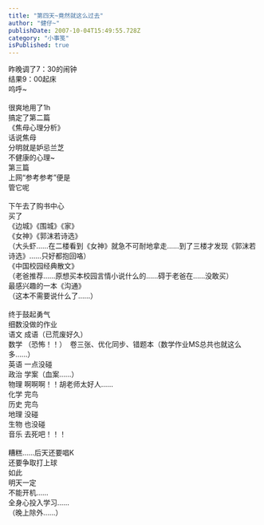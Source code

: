 ```yaml
---
title: "第四天~竟然就这么过去"
author: "健仔~"
publishDate: 2007-10-04T15:49:55.728Z
category: "小事笺"
isPublished: true
---
```


昨晚调了7：30的闹钟<BR>结果9：00起床<BR>呜呼~<BR><BR>很爽地用了1h<BR>搞定了第二篇<BR>《焦母心理分析》 <BR>话说焦母<BR>分明就是妒忌兰芝<BR>不健康的心理~<BR>第三篇<BR>上网“参考参考”便是<BR>管它呢<BR><BR>下午去了购书中心<BR>买了<BR>《边城》《围城》《家》<BR>《女神》《郭沫若诗选》<BR>（大头虾……在二楼看到《女神》就急不可耐地拿走……到了三楼才发现《郭沫若诗选》……只好都抱回咯）<BR>《中国校园经典散文》<BR>（老爸推荐……原想买本校园言情小说什么的……碍于老爸在……没敢买）<BR>最感兴趣的一本《沟通》<BR>（这本不需要说什么了……）<BR><BR>终于鼓起勇气<BR>细数没做的作业<BR>语文 成语（已荒废好久）<BR>数学 （恐怖！！）&nbsp; 卷三张、优化同步、错题本（数学作业MS总共也就这么多……）<BR>英语 一点没碰<BR>政治 学案（血案……）<BR>物理 啊啊啊！！胡老师太好人……<BR>化学 完鸟<BR>历史 完鸟<BR>地理 没碰<BR>生物 也没碰<BR>音乐 去死吧！！！<BR><BR>糟糕……后天还要唱K<BR>还要争取打上球<BR>如此<BR>明天一定<BR>不能开机……<BR>全身心投入学习……<BR>（晚上除外……）